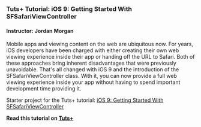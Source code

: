 ### Tuts+ Tutorial: iOS 9: Getting Started With SFSafariViewController

#### Instructor: Jordan Morgan

Mobile apps and viewing content on the web are ubiquitous now. For years, iOS developers have been charged with either creating their own web viewing experience inside their app or handing off the URL to Safari. Both of these approaches bring inherent disadvantages that were previously unavoidable. That's all changed with iOS 9 and the introduction of the SFSafariViewController class. With it, you can now provide a full web viewing experience inside your app without having to spend important development time providing it.

Starter project for the Tuts+ tutorial: [iOS 9: Getting Started With SFSafariViewController](http://code.tutsplus.com/tutorials/ios-9-getting-started-with-sfsafariviewcontroller--cms-24260)

**Read this tutorial on [Tuts+](https://code.tutsplus.com)**
